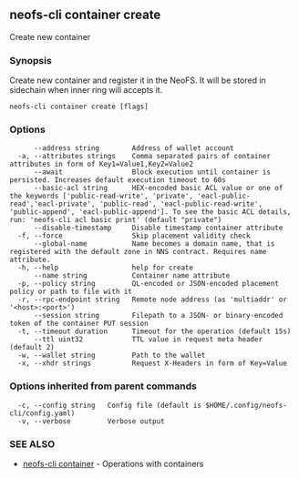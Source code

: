 ## neofs-cli container create

Create new container

### Synopsis

Create new container and register it in the NeoFS. 
It will be stored in sidechain when inner ring will accepts it.

```
neofs-cli container create [flags]
```

### Options

```
      --address string        Address of wallet account
  -a, --attributes strings    Comma separated pairs of container attributes in form of Key1=Value1,Key2=Value2
      --await                 Block execution until container is persisted. Increases default execution timeout to 60s
      --basic-acl string      HEX-encoded basic ACL value or one of the keywords ['public-read-write', 'private', 'eacl-public-read','eacl-private', 'public-read', 'eacl-public-read-write', 'public-append', 'eacl-public-append']. To see the basic ACL details, run: 'neofs-cli acl basic print' (default "private")
      --disable-timestamp     Disable timestamp container attribute
  -f, --force                 Skip placement validity check
      --global-name           Name becomes a domain name, that is registered with the default zone in NNS contract. Requires name attribute.
  -h, --help                  help for create
      --name string           Container name attribute
  -p, --policy string         QL-encoded or JSON-encoded placement policy or path to file with it
  -r, --rpc-endpoint string   Remote node address (as 'multiaddr' or '<host>:<port>')
      --session string        Filepath to a JSON- or binary-encoded token of the container PUT session
  -t, --timeout duration      Timeout for the operation (default 15s)
      --ttl uint32            TTL value in request meta header (default 2)
  -w, --wallet string         Path to the wallet
  -x, --xhdr strings          Request X-Headers in form of Key=Value
```

### Options inherited from parent commands

```
  -c, --config string   Config file (default is $HOME/.config/neofs-cli/config.yaml)
  -v, --verbose         Verbose output
```

### SEE ALSO

* [neofs-cli container](neofs-cli_container.md)	 - Operations with containers

